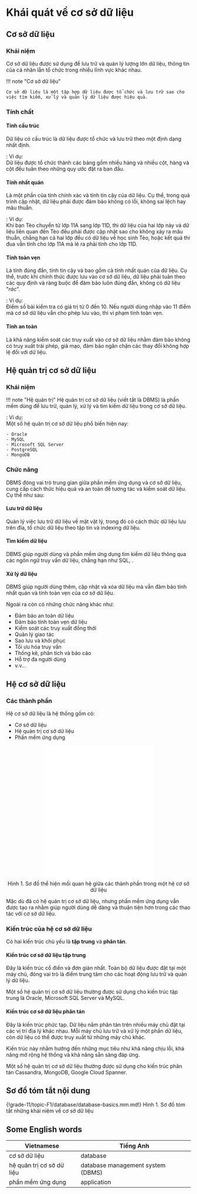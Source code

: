 # Khái quát về cơ sở dữ liệu

## Cơ sở dữ liệu

### Khái niệm

Cơ sở dữ liệu được sử dụng để lưu trữ và quản lý lượng lớn dữ liệu, thông tin của cá nhân lẫn tổ chức trong nhiều lĩnh vực khác nhau.

!!! note "Cơ sở dữ liệu"

    Cơ sở dữ liệu là một tập hợp dữ liệu được tổ chức và lưu trữ sao cho việc tìm kiếm, xử lý và quản lý dữ liệu được hiệu quả.

### Tính chất

#### Tính cấu trúc
Dữ liệu có cấu trúc là dữ liệu được tổ chức và lưu trữ theo một định dạng nhất định.

:   Ví dụ:  
    Dữ liệu được tổ chức thành các bảng gồm nhiều hàng và nhiều cột, hàng và cột đều tuân theo những quy ước đặt ra ban đầu.

#### Tính nhất quán

Là một phần của tính chính xác và tính tin cậy của dữ liệu. Cụ thể, trong quá trình cập nhật, dữ liệu phải được đảm bảo không có lỗi, không sai lệch hay mâu thuẫn. 

:   Ví dụ:  
    Khi bạn Tèo chuyển từ lớp 11A sang lớp 11D, thì dữ liệu của hai lớp này và dữ liệu liên quan đến Tèo đều phải được cập nhật sao cho không xảy ra mâu thuẫn, chẳng hạn cả hai lớp đều có dữ liệu về học sinh Tèo, hoặc kết quả thi đua vẫn tính cho lớp 11A mà lẽ ra phải tính cho lớp 11D.

#### Tính toàn vẹn

Là tính đúng đắn, tính tin cậy và bao gồm cả tính nhất quán của dữ liệu. Cụ thể, trước khi chính thức được lưu vào cơ sở dữ liệu, dữ liệu phải tuân theo các quy định và ràng buộc để đảm bảo luôn đúng đắn, không có dữ liệu "*rác*".

:   Ví dụ:  
    Điểm số bài kiểm tra có giá trị từ 0 đến 10. Nếu người dùng nhập vào 11 điểm mà cơ sở dữ liệu vẫn cho phép lưu vào, thì vi phạm tính toàn vẹn.

#### Tính an toàn 
Là khả năng kiểm soát các truy xuất vào cơ sở dữ liệu nhằm đảm bảo không có truy xuất trái phép, giả mạo, đảm bảo ngăn chặn các thay đổi không hợp lệ đối với dữ liệu.


## Hệ quản trị cơ sở dữ liệu

### Khái niệm

!!! note "Hệ quản trị"
    Hệ quản trị cơ sở dữ liệu (viết tắt là DBMS) là phần mềm dùng để lưu trữ, quản lý, xử lý và tìm kiếm dữ liệu trong cơ sở dữ liệu.  

:   Ví dụ:  
    Một số hệ quản trị cơ sở dữ liệu phổ biến hiện nay:  

    - Oracle
    - MySQL
    - Microsoft SQL Server
    - PostgreSQL
    - MongoDB

### Chức năng
DBMS đóng vai trò trung gian giữa phần mềm ứng dụng và cơ sở dữ liệu, cung cấp cách thức hiệu quả và an toàn để tương tác và kiểm soát dữ liệu. Cụ thể như sau:  

#### Lưu trữ dữ liệu
Quản lý việc lưu trữ dữ liệu về mặt vật lý, trong đó có cách thức dữ liệu lưu trên đĩa, tổ chức dữ liệu theo tập tin và indexing dữ liệu.

#### Tìm kiếm dữ liệu
DBMS giúp người dùng và phần mềm ứng dụng tìm kiếm dữ liệu thông qua các ngôn ngữ truy vấn dữ liệu, chẳng hạn như SQL, .

#### Xử lý dữ liệu
DBMS giúp người dùng thêm, cập nhật và xóa dữ liệu mà vẫn đảm bảo tính nhất quán và tính toàn vẹn của cơ sở dữ liệu. 

Ngoài ra còn có những chức năng khác như:

- Đảm bảo an toàn dữ liệu
- Đảm bảo tính toàn vẹn dữ liệu
- Kiểm soát các truy xuất đồng thời
- Quản lý giao tác
- Sao lưu và khôi phục
- Tối ưu hóa truy vấn
- Thống kê, phân tích và báo cáo
- Hỗ trợ đa người dùng
- v.v...

## Hệ cơ sở dữ liệu

### Các thành phần

Hệ cơ sở dữ liệu là hệ thống gồm có:

- Cơ sở dữ liệu
- Hệ quản trị cơ sở dữ liệu
- Phần mềm ứng dụng

<div style="text-align: center">
    <iframe height="368px" frameBorder=0 src="../database/database-system.html"></iframe>
    <p style="text-align: center; margin: 0">Hình 1. Sơ đồ thể hiện mối quan hệ giữa các thành phần trong một hệ cơ sở dữ liệu</p>
</div>

Mặc dù đã có hệ quản trị cơ sở dữ liệu, nhưng phần mềm ứng dụng vẫn được tạo ra nhằm giúp người dùng dễ dàng và thuận tiện hơn trong các thao tác với cơ sở dữ liệu.

### Kiến trúc của hệ cơ sở dữ liệu

Có hai kiến trúc chủ yếu là **tập trung** và **phân tán**.

#### Kiến trúc cơ sở dữ liệu tập trung

Đây là kiến trúc cổ điển và đơn giản nhất. Toàn bộ dữ liệu được đặt tại một máy chủ, đóng vai trò là điểm trung tâm cho các hoạt động lưu trữ và quản lý dữ liệu. 

Một số hệ quản trị cơ sở dữ liệu thường được sử dụng cho kiến trúc tập trung là Oracle, Microsoft SQL Server và MySQL.

#### Kiến trúc cơ sở dữ liệu phân tán

Đây là kiến trúc phức tạp. Dữ liệu nằm phân tán trên nhiều máy chủ đặt tại các vị trí địa lý khác nhau. Mỗi máy chủ lưu trữ và xử lý một phần dữ liệu, còn dữ liệu có thể được truy xuất từ những máy chủ khác.

Kiến trúc này nhằm hướng đến những mục tiêu như khả năng chịu lỗi, khả năng mở rộng hệ thống và khả năng sẵn sàng đáp ứng.

Một số hệ quản trị cơ sở dữ liệu thường được sử dụng cho kiến trúc phân tán Cassandra, MongoDB, Google Cloud Spanner.

## Sơ đồ tóm tắt nội dung

{!grade-11/topic-F1/database/database-basics.mm.md!}
Hình 1. Sơ đồ tóm tắt những khái niệm về cơ sở dữ liệu

## Some English words

| Vietnamese | Tiếng Anh | 
| --- | --- |
| cơ sở dữ liệu | database |
| hệ quản trị cơ sở dữ liệu | database management system (DBMS) |
| phần mềm ứng dụng | application |